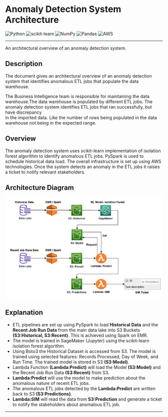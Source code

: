 # Anomaly Detection System Architecture
![Python](https://img.shields.io/badge/python-3670A0?style=for-the-badge&logo=python&logoColor=ffdd54)
![scikit-learn](https://img.shields.io/badge/scikit--learn-%23F7931E.svg?style=for-the-badge&logo=scikit-learn&logoColor=white)
![NumPy](https://img.shields.io/badge/numpy-%23013243.svg?style=for-the-badge&logo=numpy&logoColor=white)
![Pandas](https://img.shields.io/badge/pandas-%23150458.svg?style=for-the-badge&logo=pandas&logoColor=white)
![AWS](https://img.shields.io/badge/AWS-%23FF9900.svg?style=for-the-badge&logo=amazon-aws&logoColor=white)
***
An architectural overview of an anomaly detection system.

## Description
The document gives an architectural overview of an anomaly detection system that identifies anomalous ETL jobs 
that populate the data warehouse.

The Business Intelligence team is responsible for maintaining the data warehouse.The data warehouse is populated by different ETL jobs. The anomaly detection system identifies ETL jobs that ran successfully, but have discrepancy  
in the imported data. Like the number of rows being populated in the data warehouse not being in the expected range.


## Overview
The anomaly detection system uses scikit-learn implementation of isolation forest algorithm to identify anomalous ETL jobs. PySpark is used to schedule historical data load. The overall infrastructure is set up using AWS technologies. Once the system detects an anomaly in the ETL jobs it raises a ticket to notify relevant stakeholders.


## Architecture Diagram
![alt text](img/Anomaly%20Detection.jpg)


## Explanation
* ETL pipelines are set up using PySpark to load **Historical Data** and the **Recent Job Run Data** from the main data lake 
into S3 Buckets **(S3:Historical, S3:Recent)**. This is achieved using Spark on EMR.
* The model is trained in SageMaker (Jupyter) using the scikit-learn isolation forest algorithm.
* Using Boto3 the Historical Dataset is accessed from S3. The model is trained using selected features: Records Processed, 
Day of Week, and Run Time. The trained model is stored in S3 **(S3:Model)**.
* Lambda Function **(Lambda:Predict)** will load the Model **(S3:Model)** and the Recent Job Run Data **(S3:Recent)** from S3.
* **Lambda:Predict** will use the model to make prediction about the anomalous nature of recent ETL jobs.
* The anomalous ETL jobs detected by the **Lambda:Predict** are written back to S3 **(S3:Predictions)**.
* **Lambda:SIM** will read the data from **S3:Prediction** and generate a ticket to notify the stakeholders about 
anomalous ETL job.

***
